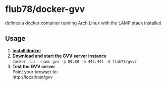 # flub78/docker-gvv

defines a docker container running Arch Linux with the LAMP stack installed

## Usage

1. [**Install docker**](https://docs.docker.com/installation/)
1. **Download and start the GVV server instance**  
`docker run --name gvv -p 80:80 -p 443:443 -d flub78/gvv2`
1. **Test the GVV server**  
Point your browser to:  
http://localhost/gvv  

